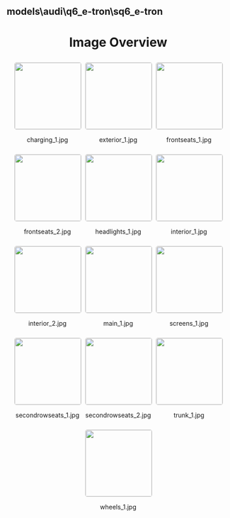 ## models\audi\q6_e-tron\sq6_e-tron
<style>
    .image-gallery {
        display: flex;
        flex-wrap: wrap;
        gap: 10px;
        justify-content: center;
        padding: 10px;
    }
    .image-gallery img {
        width: 150px;
        height: auto;
        border: 1px solid #ddd;
        border-radius: 5px;
    }
    .image-gallery div {
        flex: 1 1 calc(33.333% - 20px); /* Three images per row on large screens */
        max-width: 150px;
        text-align: center;
    }
    @media (max-width: 768px) {
        .image-gallery div {
            flex: 1 1 calc(50% - 20px); /* Two images per row on medium screens */
        }
    }
    @media (max-width: 480px) {
        .image-gallery div {
            flex: 1 1 100%; /* One image per row on small screens */
        }
    }
</style>
<h1 style ="text-align: center;"> Image Overview </h1> <div class="image-gallery">
<div>
<img src="https://media.evkx.net/multimedia/models/audi/q6_e-tron/sq6_e-tron/charging_1_st.jpg">
<p>charging_1.jpg</p>
</div>
<div>
<img src="https://media.evkx.net/multimedia/models/audi/q6_e-tron/sq6_e-tron/exterior_1_st.jpg">
<p>exterior_1.jpg</p>
</div>
<div>
<img src="https://media.evkx.net/multimedia/models/audi/q6_e-tron/sq6_e-tron/frontseats_1_st.jpg">
<p>frontseats_1.jpg</p>
</div>
<div>
<img src="https://media.evkx.net/multimedia/models/audi/q6_e-tron/sq6_e-tron/frontseats_2_st.jpg">
<p>frontseats_2.jpg</p>
</div>
<div>
<img src="https://media.evkx.net/multimedia/models/audi/q6_e-tron/sq6_e-tron/headlights_1_st.jpg">
<p>headlights_1.jpg</p>
</div>
<div>
<img src="https://media.evkx.net/multimedia/models/audi/q6_e-tron/sq6_e-tron/interior_1_st.jpg">
<p>interior_1.jpg</p>
</div>
<div>
<img src="https://media.evkx.net/multimedia/models/audi/q6_e-tron/sq6_e-tron/interior_2_st.jpg">
<p>interior_2.jpg</p>
</div>
<div>
<img src="https://media.evkx.net/multimedia/models/audi/q6_e-tron/sq6_e-tron/main_1_st.jpg">
<p>main_1.jpg</p>
</div>
<div>
<img src="https://media.evkx.net/multimedia/models/audi/q6_e-tron/sq6_e-tron/screens_1_st.jpg">
<p>screens_1.jpg</p>
</div>
<div>
<img src="https://media.evkx.net/multimedia/models/audi/q6_e-tron/sq6_e-tron/secondrowseats_1_st.jpg">
<p>secondrowseats_1.jpg</p>
</div>
<div>
<img src="https://media.evkx.net/multimedia/models/audi/q6_e-tron/sq6_e-tron/secondrowseats_2_st.jpg">
<p>secondrowseats_2.jpg</p>
</div>
<div>
<img src="https://media.evkx.net/multimedia/models/audi/q6_e-tron/sq6_e-tron/trunk_1_st.jpg">
<p>trunk_1.jpg</p>
</div>
<div>
<img src="https://media.evkx.net/multimedia/models/audi/q6_e-tron/sq6_e-tron/wheels_1_st.jpg">
<p>wheels_1.jpg</p>
</div>
</div>
